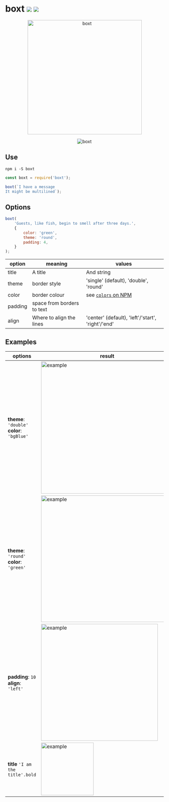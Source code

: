 # boxt [![](https://img.shields.io/npm/v/boxt.svg)](https://www.npmjs.com/package/boxt) [![](https://img.shields.io/badge/mono--000000.svg?logo=github&style=social)](https://github.com/omrilotan/mono)

<p align="center"><img width="363" alt="boxt" src="https://user-images.githubusercontent.com/516342/34468260-c7ab5682-ef0d-11e7-8a84-c9baa16cabaa.png"></p>

<p align="center"><img alt="boxt" src="https://user-images.githubusercontent.com/516342/35348313-5c858bf8-0140-11e8-9cee-a8336896f56a.png"></p>

## Use
`npm i -S boxt`

```js
const boxt = require('boxt');

boxt(`I have a message
It might be multilined`);
```

## Options
```js
boxt(
    'Guests, like fish, begin to smell after three days.',
    {
        color: 'green',
        theme: 'round',
        padding: 4,
    }
);
```

| option | meaning | values
| --- | --- | ---
| title | A title | And string
| theme | border style | 'single' (default), 'double', 'round'
| color | border colour | see [`colors` on NPM](https://www.npmjs.com/package/colors)
| padding | space from borders to text |
| align | Where to align the lines | 'center' (default), 'left'/'start', 'right'/'end'

## Examples

| options | result |
| --- | --- |
| **theme**: `'double'`<br>**color**: `'bgBlue'` | <img width="420" alt="example" src="https://user-images.githubusercontent.com/516342/34468263-dcb7e87e-ef0d-11e7-9ae6-1f44d144a1b1.png"> |
| **theme**: `'round'`<br>**color**: `'green'` | <img width="402" alt="example" src="https://user-images.githubusercontent.com/516342/34468268-f85f6d40-ef0d-11e7-9fc5-746cd20f4e25.png"> |
| **padding**: `10`<br>**align**: `'left'` | <img width="371" alt="example" src="https://user-images.githubusercontent.com/516342/35336411-01797bb2-0121-11e8-931f-03a7ff9df225.png"> |
| **title** `'I am the title'.bold` | <img width="167" alt="example" src="https://user-images.githubusercontent.com/516342/36678556-c1d0ead2-1b19-11e8-8fb5-1557e3cf907e.png">

